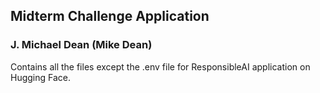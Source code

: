 ## Midterm Challenge Application
### J. Michael Dean (Mike Dean)
Contains all the files except the .env file for ResponsibleAI application on Hugging Face.
